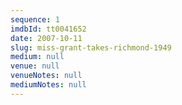 ```yaml
---
sequence: 1
imdbId: tt0041652
date: 2007-10-11
slug: miss-grant-takes-richmond-1949
medium: null
venue: null
venueNotes: null
mediumNotes: null
---
```


